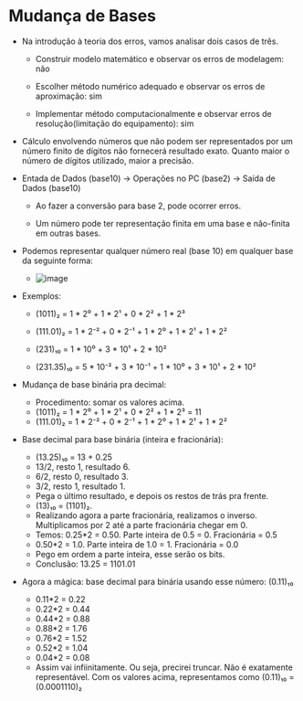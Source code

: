 # Mudança de Bases

- Na introdução à teoria dos erros,  vamos analisar dois casos de três.

    - Construir modelo matemático e observar os erros de modelagem: não

    - Escolher método numérico adequado e observar os erros de aproximação: sim
    
    - Implementar método computacionalmente e observar erros de resolução(limitação do equipamento): sim

- Cálculo envolvendo números que não podem ser representados por um número finito de dígitos não fornecerá resultado exato. Quanto maior o número de dígitos utilizado, maior a precisão.

- Entada de Dados (base10) -> Operações no PC (base2) -> Saída de Dados (base10)

    - Ao fazer a conversão para base 2, pode ocorrer erros.
    
    - Um número pode ter representação finita em uma base e não-finita em outras bases.

- Podemos representar qualquer número real (base 10) em qualquer base da seguinte forma:

    - ![image](https://user-images.githubusercontent.com/98990221/187480149-14bd5e24-bc89-4aac-b0e9-867b52522340.png)

- Exemplos:

    - (1011)₂ = 1 * 2⁰ + 1 * 2¹ + 0 * 2² + 1 * 2³

    - (111.01)₂ = 1 * 2⁻² + 0 * 2⁻¹ + 1 * 2⁰ + 1 * 2¹ + 1 * 2²

    - (231)₁₀ = 1 * 10⁰ + 3 * 10¹ + 2 * 10²

    - (231.35)₁₀ = 5 * 10⁻² + 3 * 10⁻¹ + 1 * 10⁰ + 3 * 10¹ + 2 * 10²

- Mudança de base binária pra decimal:

    - Procedimento: somar os valores acima.
    - (1011)₂ = 1 * 2⁰ + 1 * 2¹ + 0 * 2² + 1 * 2³ = 11
    - (111.01)₂ = 1 * 2⁻² + 0 * 2⁻¹ + 1 * 2⁰ + 1 * 2¹ + 1 * 2²

- Base decimal para base binária (inteira e fracionária):

    - (13.25)₁₀ = 13 + 0.25
    - 13/2, resto 1, resultado 6.
    - 6/2, resto 0, resultado 3.
    - 3/2, resto 1, resultado 1.
    - Pega o último resultado, e depois os restos de trás pra frente.
    - (13)₁₀ = (1101)₂.
    - Realizando agora a parte fracionária, realizamos o inverso. Multiplicamos por 2 até a parte fracionária chegar em 0.
    - Temos: 0.25*2 = 0.50. Parte inteira de 0.5 = 0. Fracionária = 0.5
    - 0.50*2 = 1.0. Parte inteira de 1.0 = 1. Fracionária = 0.0
    - Pego em ordem a parte inteira, esse serão os bits.
    - Conclusão: 13.25 = 1101.01

- Agora a mágica: base decimal para binária usando esse número: (0.11)₁₀

    - 0.11*2 = 0.22
    - 0.22*2 = 0.44
    - 0.44*2 = 0.88
    - 0.88*2 = 1.76
    - 0.76*2 = 1.52
    - 0.52*2 = 1.04
    - 0.04*2 = 0.08
    - Assim vai infiinitamente. Ou seja, precirei truncar. Não é exatamente representável. Com os valores acima, representamos como (0.11)₁₀ = (0.0001110)₂
